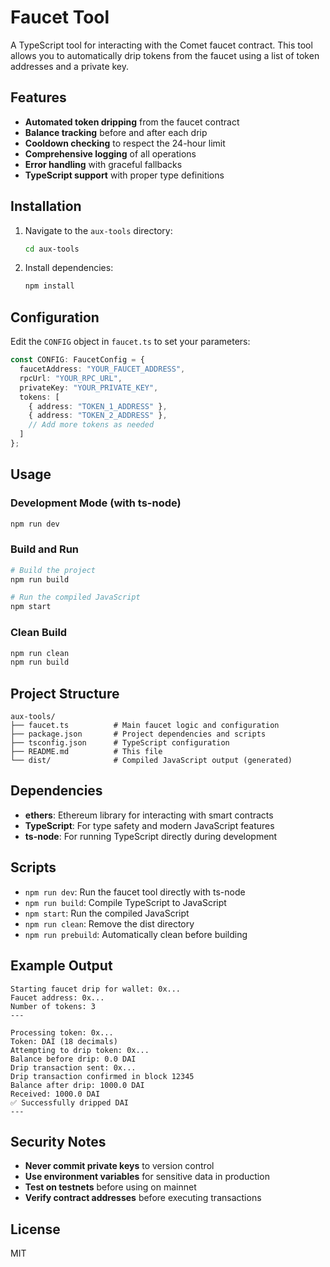 # Faucet Tool

A TypeScript tool for interacting with the Comet faucet contract. This tool allows you to automatically drip tokens from the faucet using a list of token addresses and a private key.

## Features

- **Automated token dripping** from the faucet contract
- **Balance tracking** before and after each drip
- **Cooldown checking** to respect the 24-hour limit
- **Comprehensive logging** of all operations
- **Error handling** with graceful fallbacks
- **TypeScript support** with proper type definitions

## Installation

1. Navigate to the `aux-tools` directory:
   ```bash
   cd aux-tools
   ```

2. Install dependencies:
   ```bash
   npm install
   ```

## Configuration

Edit the `CONFIG` object in `faucet.ts` to set your parameters:

```typescript
const CONFIG: FaucetConfig = {
  faucetAddress: "YOUR_FAUCET_ADDRESS",
  rpcUrl: "YOUR_RPC_URL",
  privateKey: "YOUR_PRIVATE_KEY",
  tokens: [
    { address: "TOKEN_1_ADDRESS" },
    { address: "TOKEN_2_ADDRESS" },
    // Add more tokens as needed
  ]
};
```

## Usage

### Development Mode (with ts-node)
```bash
npm run dev
```

### Build and Run
```bash
# Build the project
npm run build

# Run the compiled JavaScript
npm start
```

### Clean Build
```bash
npm run clean
npm run build
```

## Project Structure

```
aux-tools/
├── faucet.ts          # Main faucet logic and configuration
├── package.json       # Project dependencies and scripts
├── tsconfig.json      # TypeScript configuration
├── README.md          # This file
└── dist/              # Compiled JavaScript output (generated)
```

## Dependencies

- **ethers**: Ethereum library for interacting with smart contracts
- **TypeScript**: For type safety and modern JavaScript features
- **ts-node**: For running TypeScript directly during development

## Scripts

- `npm run dev`: Run the faucet tool directly with ts-node
- `npm run build`: Compile TypeScript to JavaScript
- `npm start`: Run the compiled JavaScript
- `npm run clean`: Remove the dist directory
- `npm run prebuild`: Automatically clean before building

## Example Output

```
Starting faucet drip for wallet: 0x...
Faucet address: 0x...
Number of tokens: 3
---

Processing token: 0x...
Token: DAI (18 decimals)
Attempting to drip token: 0x...
Balance before drip: 0.0 DAI
Drip transaction sent: 0x...
Drip transaction confirmed in block 12345
Balance after drip: 1000.0 DAI
Received: 1000.0 DAI
✅ Successfully dripped DAI
---
```

## Security Notes

- **Never commit private keys** to version control
- **Use environment variables** for sensitive data in production
- **Test on testnets** before using on mainnet
- **Verify contract addresses** before executing transactions

## License

MIT 